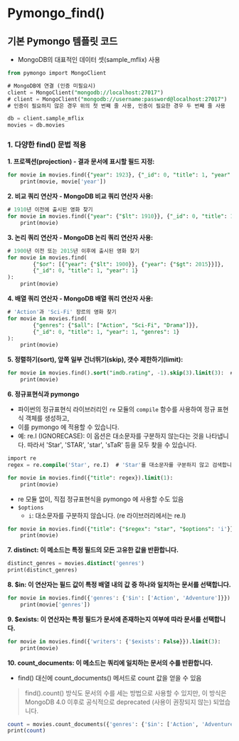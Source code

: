 # Pymongo_find()

## 기본 Pymongo 템플릿 코드

- MongoDB의 대표적인 데이터 셋(sample_mflix) 사용

```sql
from pymongo import MongoClient

# MongoDB에 연결 (인증 미필요시)
client = MongoClient("mongodb://localhost:27017")
# client = MongoClient("mongodb://username:password@localhost:27017")
# 인증이 필요하지 않은 경우 위의 첫 번째 줄 사용, 인증이 필요한 경우 두 번째 줄 사용

db = client.sample_mflix
movies = db.movies
```

### **1. 다양한 find() 문법 적용**

**1. 프로젝션(projection) - 결과 문서에 표시할 필드 지정:**

```sql
for movie in movies.find({"year": 1923}, {"_id": 0, "title": 1, "year": 1}):
    print(movie, movie['year'])
```

**2. 비교 쿼리 연산자 - MongoDB 비교 쿼리 연산자 사용:**

```sql
# 1910년 이전에 출시된 영화 찾기
for movie in movies.find({"year": {"$lt": 1910}}, {"_id": 0, "title": 1, "year": 1}):
    print(movie)
```

**3. 논리 쿼리 연산자 - MongoDB 논리 쿼리 연산자 사용:**

```sql
# 1900년 이전 또는 2015년 이후에 출시된 영화 찾기
for movie in movies.find(
        {"$or": [{"year": {"$lt": 1900}}, {"year": {"$gt": 2015}}]},
        {"_id": 0, "title": 1, "year": 1}
):
    print(movie)
```

**4. 배열 쿼리 연산자 - MongoDB 배열 쿼리 연산자 사용:**

```sql
# 'Action'과 'Sci-Fi' 장르의 영화 찾기
for movie in movies.find(
        {"genres": {"$all": ["Action", "Sci-Fi", "Drama"]}},
        {"_id": 0, "title": 1, "year": 1, "genres": 1}
):
    print(movie)
```

**5. 정렬하기(sort), 앞쪽 일부 건너뛰기(skip), 갯수 제한하기(limit):**

```sql
for movie in movies.find().sort("imdb.rating", -1).skip(3).limit(3):  # -1은 내림차순을 의미합니다.
    print(movie)
```

**6. 정규표현식과 pymongo**

- 파이썬의 정규표현식 라이브러리인 `re` 모듈의 `compile` 함수를 사용하여 정규 표현식 객체를 생성하고,
- 이를 pymongo 에 적용할 수 있습니다.
- 예: re.I (IGNORECASE): 이 옵션은 대소문자를 구분하지 않는다는 것을 나타냅니다. 따라서 'Star', 'STAR', 'star', 'sTaR' 등을 모두 찾을 수 있습니다.

```sql
import re
regex = re.compile('Star', re.I)  # 'Star'를 대소문자를 구분하지 않고 검색합니다.

for movie in movies.find({"title": regex}).limit(1):
    print(movie)
```

- re 모듈 없이, 직접 정규표현식을 pymongo 에 사용할 수도 있음
- `$options`
    - `i`: 대소문자를 구분하지 않습니다. (re 라이브러리에서는 re.I)

```sql
for movie in movies.find({"title": {"$regex": "star", "$options": 'i'}}).limit(1):
    print(movie)
```

**7. distinct: 이 메소드는 특정 필드의 모든 고유한 값을 반환합니다.**

```sql
distinct_genres = movies.distinct('genres')
print(distinct_genres)
```

**8. $in: 이 연산자는 필드 값이 특정 배열 내의 값 중 하나와 일치하는 문서를 선택합니다.**

```sql
for movie in movies.find({'genres': {'$in': ['Action', 'Adventure']}}).limit(3):
    print(movie['genres'])
```

**9. $exists: 이 연산자는 특정 필드가 문서에 존재하는지 여부에 따라 문서를 선택합니다.**

```sql
for movie in movies.find({'writers': {'$exists': False}}).limit(3):
    print(movie)
```

**10. count_documents: 이 메소드는 쿼리에 일치하는 문서의 수를 반환합니다.**

- find() 대신에 count_documents() 메서드로 count 값을 얻을 수 있음

> find().count() 방식도 문서의 수를 세는 방법으로 사용할 수 있지만, 이 방식은 MongoDB 4.0 이후로 공식적으로 deprecated (사용이 권장되지 않는) 되었습니다.
> 

```sql
count = movies.count_documents({'genres': {'$in': ['Action', 'Adventure']}})
print(count)
```